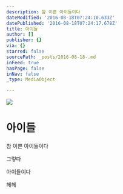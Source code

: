 ```yaml
---
description: 참 이쁜 아이들이다
dateModified: '2016-08-18T07:24:10.633Z'
datePublished: '2016-08-18T07:24:17.678Z'
title: 아이들
author: []
publisher: {}
via: {}
starred: false
sourcePath: _posts/2016-08-18-.md
inFeed: true
hasPage: false
inNav: false
_type: MediaObject

---
```

![](https://the-grid-user-content.s3-us-west-2.amazonaws.com/5867aba8-1d51-48ef-9259-2fed5873b192.jpg)

# 아이들

참 이쁜 아이들이다

그렇다

아이들이다

헤헤